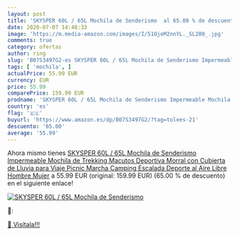 ```yaml
---
layout: post
title: 'SKYSPER 60L / 65L Mochila de Senderismo  al 65.00 % de descuento'
date: 2020-07-07 14:48:33
image: 'https://m.media-amazon.com/images/I/51OjeM2nnYL._SL200_.jpg'
comments: true
category: ofertas
author: ring
slug: 'B07S3497G2-es SKYSPER 60L / 65L Mochila de Senderismo Impermeable...'
tags: [ 'mochila', ]
actualPrice: 55.99 EUR
currency: EUR
price: 55.99
comparePrice: 159.99 EUR
prodname: 'SKYSPER 60L / 65L Mochila de Senderismo Impermeable Mochila de Trekking Macutos Deportiva Morral con Cubierta de Lluvia para Viaje Picnic Marcha Camping Escalada Deporte al Aire Libre Hombre Mujer'
country: 'es'
flag: '🇪🇸'
buyurl: 'https://www.amazon.es/dp/B07S3497G2/?tag=tolees-21'
descuento: '65.00'
average: '55.99'
---
```


Ahora mismo tienes [SKYSPER 60L / 65L Mochila de Senderismo Impermeable Mochila de Trekking Macutos Deportiva Morral con Cubierta de Lluvia para Viaje Picnic Marcha Camping Escalada Deporte al Aire Libre Hombre Mujer](https://www.amazon.es/dp/B07S3497G2/?tag=tolees-21) a 55.99 EUR (original: 159.99 EUR) (65.00 %  de descuento) en el siguiente enlace!

[![SKYSPER 60L / 65L Mochila de Senderismo ](https://m.media-amazon.com/images/I/51OjeM2nnYL._SL200_.jpg)](https://www.amazon.es/dp/B07S3497G2/?tag=tolees-21)

🔎:


[🛒 Visítala!!!](https://www.amazon.es/dp/B07S3497G2/?tag=tolees-21)
